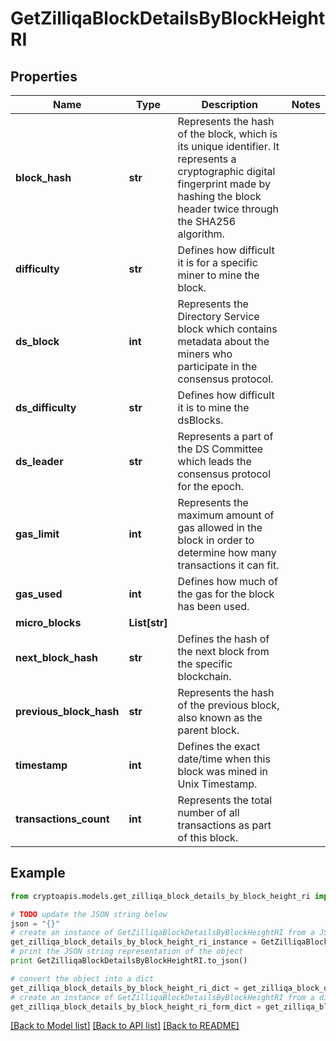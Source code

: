 # GetZilliqaBlockDetailsByBlockHeightRI


## Properties
Name | Type | Description | Notes
------------ | ------------- | ------------- | -------------
**block_hash** | **str** | Represents the hash of the block, which is its unique identifier. It represents a cryptographic digital fingerprint made by hashing the block header twice through the SHA256 algorithm. | 
**difficulty** | **str** | Defines how difficult it is for a specific miner to mine the block. | 
**ds_block** | **int** | Represents the Directory Service block which contains metadata about the miners who participate in the consensus protocol. | 
**ds_difficulty** | **str** | Defines how difficult it is to mine the dsBlocks. | 
**ds_leader** | **str** | Represents a part of the DS Committee which leads the consensus protocol for the epoch. | 
**gas_limit** | **int** | Represents the maximum amount of gas allowed in the block in order to determine how many transactions it can fit. | 
**gas_used** | **int** | Defines how much of the gas for the block has been used. | 
**micro_blocks** | **List[str]** |  | 
**next_block_hash** | **str** | Defines the hash of the next block from the specific blockchain. | 
**previous_block_hash** | **str** | Represents the hash of the previous block, also known as the parent block. | 
**timestamp** | **int** | Defines the exact date/time when this block was mined in Unix Timestamp. | 
**transactions_count** | **int** | Represents the total number of all transactions as part of this block. | 

## Example

```python
from cryptoapis.models.get_zilliqa_block_details_by_block_height_ri import GetZilliqaBlockDetailsByBlockHeightRI

# TODO update the JSON string below
json = "{}"
# create an instance of GetZilliqaBlockDetailsByBlockHeightRI from a JSON string
get_zilliqa_block_details_by_block_height_ri_instance = GetZilliqaBlockDetailsByBlockHeightRI.from_json(json)
# print the JSON string representation of the object
print GetZilliqaBlockDetailsByBlockHeightRI.to_json()

# convert the object into a dict
get_zilliqa_block_details_by_block_height_ri_dict = get_zilliqa_block_details_by_block_height_ri_instance.to_dict()
# create an instance of GetZilliqaBlockDetailsByBlockHeightRI from a dict
get_zilliqa_block_details_by_block_height_ri_form_dict = get_zilliqa_block_details_by_block_height_ri.from_dict(get_zilliqa_block_details_by_block_height_ri_dict)
```
[[Back to Model list]](../README.md#documentation-for-models) [[Back to API list]](../README.md#documentation-for-api-endpoints) [[Back to README]](../README.md)


